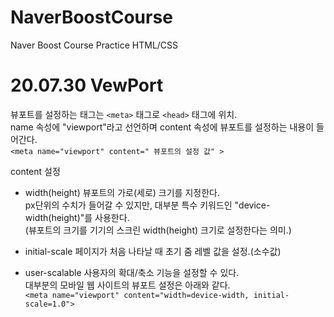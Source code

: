 # NaverBoostCourse
Naver Boost Course Practice HTML/CSS

# 20.07.30 VewPort

뷰포트를 설정하는 태그는 `<meta>` 태그로 `<head>` 태그에 위치.   
name 속성에 "viewport"라고 선언하며 content 속성에 뷰포트를 설정하는 내용이 들어간다.   
`<meta name="viewport" content=" 뷰포트의 설정 값" >`

content 설정

* width(height) 
뷰포트의 가로(세로) 크기를 지정한다.   
px단위의 수치가 들어갈 수 있지만, 대부분 특수 키워드인 "device-width(height)"를 사용한다.   
(뷰포트의 크기를 기기의 스크린 width(height) 크기로 설정한다는 의미.)   
  
* initial-scale
페이지가 처음 나타날 때 초기 줌 레벨 값을 설정.(소수값)   

* user-scalable 
사용자의 확대/축소 기능을 설정할 수 있다.   
대부분의 모바일 웹 사이트의 뷰포트 설정은 아래와 같다.   
`<meta name="viewport" content="width=device-width, initial-scale=1.0">`
